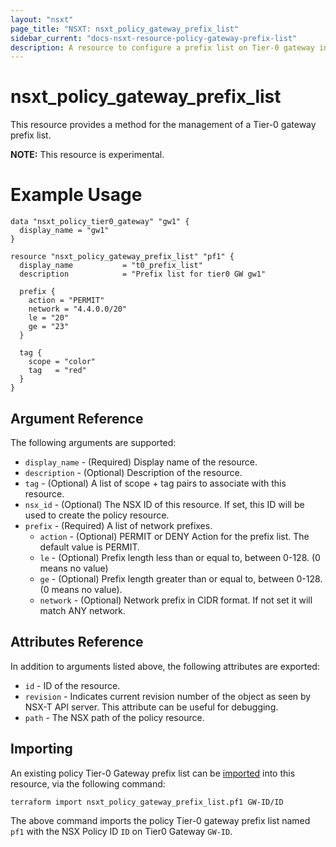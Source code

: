 ```yaml
---
layout: "nsxt"
page_title: "NSXT: nsxt_policy_gateway_prefix_list"
sidebar_current: "docs-nsxt-resource-policy-gateway-prefix-list"
description: A resource to configure a prefix list on Tier-0 gateway in NSX Policy manager.
---
```


# nsxt_policy_gateway_prefix_list

This resource provides a method for the management of a Tier-0 gateway prefix list.

**NOTE:** This resource is experimental.

# Example Usage

```hcl
data "nsxt_policy_tier0_gateway" "gw1" {
  display_name = "gw1"
}

resource "nsxt_policy_gateway_prefix_list" "pf1" {
  display_name           = "t0_prefix_list"
  description            = "Prefix list for tier0 GW gw1"

  prefix {
    action = "PERMIT"
    network = "4.4.0.0/20"
    le = "20"
    ge = "23"
  }

  tag {
    scope = "color"
    tag   = "red"
  }
}
```

## Argument Reference

The following arguments are supported:

* `display_name` - (Required) Display name of the resource.
* `description` - (Optional) Description of the resource.
* `tag` - (Optional) A list of scope + tag pairs to associate with this resource.
* `nsx_id` - (Optional) The NSX ID of this resource. If set, this ID will be used to create the policy resource.
* `prefix` - (Required) A list of network prefixes.
  * `action` - (Optional) PERMIT or DENY Action for the prefix list. The default value is PERMIT.
  * `le` - (Optional) Prefix length less than or equal to, between 0-128. (0 means no value)
  * `ge` - (Optional) Prefix length greater than or equal to, between 0-128. (0 means no value).
  * `network` - (Optional) Network prefix in CIDR format. If not set it will match ANY network.


## Attributes Reference

In addition to arguments listed above, the following attributes are exported:

* `id` - ID of the resource.
* `revision` - Indicates current revision number of the object as seen by NSX-T API server. This attribute can be useful for debugging.
* `path` - The NSX path of the policy resource.

## Importing

An existing policy Tier-0 Gateway prefix list can be [imported][docs-import] into this resource, via the following command:

[docs-import]: /docs/import/index.html

```
terraform import nsxt_policy_gateway_prefix_list.pf1 GW-ID/ID
```

The above command imports the policy Tier-0 gateway prefix list named `pf1` with the NSX Policy ID `ID` on Tier0 Gateway `GW-ID`.
